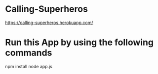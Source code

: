 # Calling-Superheros
https://calling-superheros.herokuapp.com/

# Run this App by using the following commands 
npm install
node app.js
